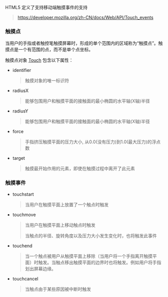 HTML5 定义了支持移动端触摸事件的支持

> <https://developer.mozilla.org/zh-CN/docs/Web/API/Touch_events>



### 触摸点

当用户的手指或者触控笔触摸屏幕时，形成的单个范围内的区域称为“触摸点”。触摸点是一个有范围的点，而不是单个点坐标。

触摸点对象 [Touch](<https://developer.mozilla.org/zh-CN/docs/Web/API/Touch>) 包含以下属性：

- identifier

  > 触摸对象的唯一标识符

- radiusX

  > 能够包围用户和触摸平面的接触面的最小椭圆的水平轴(X轴)半径

- radiusY

  > 能够包围用户和触摸平面的接触面的最小椭圆的水平轴(X轴)半径

- force

  > 手指挤压触摸平面的压力大小, 从0.0(没有压力)到1.0(最大压力)的浮点数

- target

  > 触摸最开始作用的元素，即使在触摸过程中离开了此元素



### 触摸事件

- touchstart

  > 当用户在触摸平面上放置了一个触点时触发

- touchmove

  > 当用户在触摸平面上移动触点时触发
  >
  > 当触点的半径、旋转角度以及压力大小发生变化时，也将触发此事件

- touchend

  > 当一个触点被用户从触摸平面上移除（当用户将一个手指离开触摸平面）时触发。当触点移出触摸平面的边界时也将触发。例如用户将手指划出屏幕边缘。

- touchcancel

  > 当触点由于某些原因被中断时触发